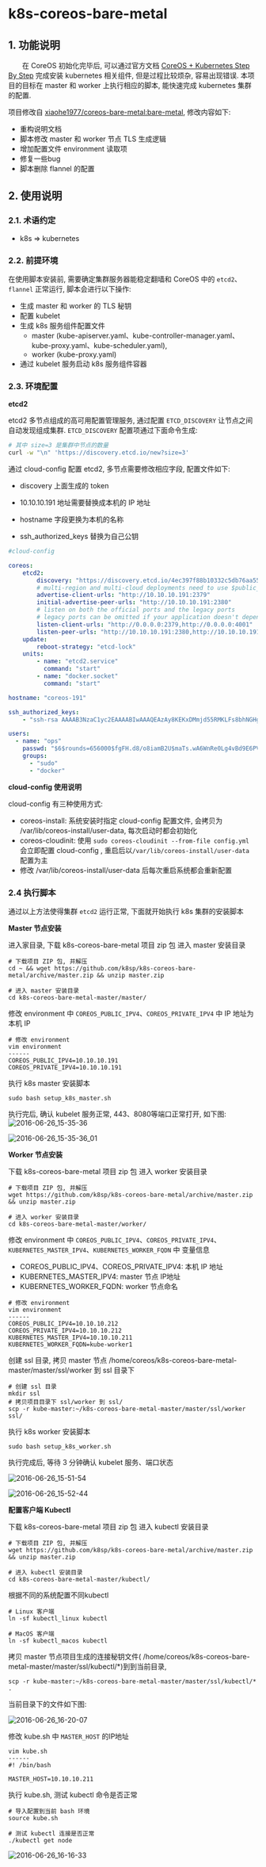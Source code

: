 # k8s-coreos-bare-metal

## 1. 功能说明

　　在 CoreOS 初始化完毕后, 可以通过官方文档 [CoreOS + Kubernetes Step By Step](https://coreos.com/kubernetes/docs/latest/getting-started.html) 完成安装 kubernetes 相关组件, 但是过程比较烦杂, 容易出现错误. 本项目的目标在 master 和 worker 上执行相应的脚本, 能快速完成 kubernetes 集群的配置.

项目修改自 [xiaohe1977/coreos-bare-metal:bare-metal](https://github.com/xiaohe1977/k8s-coreos-bare-metal), 修改内容如下:

- 重构说明文档
- 脚本修改 master 和 worker 节点 TLS 生成逻辑
- 增加配置文件 environment 读取项
- 修复一些bug
- 脚本删除 flannel 的配置

## 2. 使用说明

### 2.1. 术语约定

- k8s => kubernetes

### 2.2. 前提环境

在使用脚本安装前, 需要确定集群服务器能稳定翻墙和 CoreOS 中的 `etcd2`、`flannel` 正常运行, 脚本会进行以下操作:

- 生成 master 和 worker 的 TLS 秘钥
- 配置 kubelet
- 生成 k8s 服务组件配置文件
  - master (kube-apiserver.yaml、kube-controller-manager.yaml、kube-proxy.yaml、kube-scheduler.yaml),
  - worker (kube-proxy.yaml)
- 通过 kubelet 服务启动 k8s 服务组件容器

### 2.3. 环境配置

__etcd2__

 etcd2 多节点组成的高可用配置管理服务, 通过配置 `ETCD_DISCOVERY` 让节点之间自动发现组成集群. `ETCD_DISCOVERY` 配置项通过下面命令生成:

```bash
# 其中 size=3 是集群中节点的数量
curl -w "\n" 'https://discovery.etcd.io/new?size=3'
```

通过 cloud-config 配置 etcd2, 多节点需要修改相应字段, 配置文件如下:

- discovery 上面生成的 token


- 10.10.10.191 地址需要替换成本机的 IP 地址
- hostname 字段更换为本机的名称
- ssh_authorized_keys 替换为自己公钥

```yaml
#cloud-config

coreos:
    etcd2:
        discovery: "https://discovery.etcd.io/4ec397f88b10332c5db76aa55a36767d"
        # multi-region and multi-cloud deployments need to use $public_ipv4
        advertise-client-urls: "http://10.10.10.191:2379"
        initial-advertise-peer-urls: "http://10.10.10.191:2380"
        # listen on both the official ports and the legacy ports
        # legacy ports can be omitted if your application doesn't depend on them
        listen-client-urls: "http://0.0.0.0:2379,http://0.0.0.0:4001"
        listen-peer-urls: "http://10.10.10.191:2380,http://10.10.10.191:7001"
    update:
        reboot-strategy: "etcd-lock"
    units:
        - name: "etcd2.service"
          command: "start"
        - name: "docker.socket"
          command: "start"

hostname: "coreos-191"

ssh_authorized_keys:
    - "ssh-rsa AAAAB3NzaC1yc2EAAAABIwAAAQEAzAy8KEKxDMmjd55RMKLFs8bhNGHgC+pvjbC7BOp4gibozfZAr84nWsfZPs44h1jMq0pX2qzGOpzGEN9RH/ALFCe/OixWkh+INnVTIr8scZr6M+3NzN+chBVGvmIAebUfhXrrP7pUXwK06T2MyT7HaDumfUiHF+n3vNIQTpsxnJA7lmx2IJvz6EujK9le75vJM19MsbUZDk61wuiqhbUZMwQEAKrWsvt9CPhqyHD2Ueul0cG/0fHqOXS/fw7Ikg29rUwdzRuYnvw6izuvBoaHF6nNxR+qSiVi3uyJdNox0/nd87OVvd0fE5xEz+xZ8aFwGyAZabo/KWgcMxk6WN0O1Q== lipeng@Megatron"

users:
  - name: "ops"
    passwd: "$6$rounds=656000$fgFH.d8/o8iamB2U$maTs.wA6WnRe0Lg4vBd9E6PVI9lsENftY5i4bmBCTSiu14WYNsRMg5dgKWJAdvKESC1Y1YvN4F3vYVqugc8Np/"
    groups:
      - "sudo"
      - "docker"
```

__cloud-config 使用说明__

cloud-config 有三种使用方式:

- coreos-install: 系统安装时指定 cloud-config 配置文件, 会拷贝为 /var/lib/coreos-install/user-data, 每次启动时都会初始化
- coreos-cloudinit: 使用 `sudo coreos-cloudinit --from-file config.yml` 会立即配置 cloud-config , 重启后以`/var/lib/coreos-install/user-data` 配置为主
- 修改 /var/lib/coreos-install/user-data 后每次重启系统都会重新配置

### 2.4 执行脚本

通过以上方法使得集群 `etcd2` 运行正常, 下面就开始执行 k8s 集群的安装脚本

__Master 节点安装__

进入家目录, 下载 k8s-coreos-bare-metal 项目 zip 包 进入 master 安装目录

```shell
# 下载项目 ZIP 包, 并解压
cd ~ && wget https://github.com/k8sp/k8s-coreos-bare-metal/archive/master.zip && unzip master.zip

# 进入 master 安装目录
cd k8s-coreos-bare-metal-master/master/
```

修改 environment 中 `COREOS_PUBLIC_IPV4`、`COREOS_PRIVATE_IPV4` 中 IP 地址为本机 IP

```shell
# 修改 environment
vim environment
------
COREOS_PUBLIC_IPV4=10.10.10.191
COREOS_PRIVATE_IPV4=10.10.10.191
```

执行 k8s master 安装脚本

```shell
sudo bash setup_k8s_master.sh
```

执行完后, 确认 kubelet 服务正常, 443、8080等端口正常打开, 如下图: ![2016-06-26_15-35-36](./img/2016-06-26_15-35-36.png) 

![2016-06-26_15-35-36_01](./img/2016-06-26_15-35-36_01.png)

__Worker 节点安装__

下载 k8s-coreos-bare-metal 项目 zip 包 进入 worker 安装目录

```shell
# 下载项目 ZIP 包, 并解压
wget https://github.com/k8sp/k8s-coreos-bare-metal/archive/master.zip && unzip master.zip

# 进入 worker 安装目录
cd k8s-coreos-bare-metal-master/worker/
```

修改 environment 中 `COREOS_PUBLIC_IPV4`、`COREOS_PRIVATE_IPV4`、`KUBERNETES_MASTER_IPV4`、`KUBERNETES_WORKER_FQDN` 中 变量信息

- COREOS_PUBLIC_IPV4、COREOS_PRIVATE_IPV4: 本机 IP 地址
- KUBERNETES_MASTER_IPV4: master 节点 IP地址
- KUBERNETES_WORKER_FQDN: worker 节点命名

```shell
# 修改 environment
vim environment
------
COREOS_PUBLIC_IPV4=10.10.10.212
COREOS_PRIVATE_IPV4=10.10.10.212
KUBERNETES_MASTER_IPV4=10.10.10.211
KUBERNETES_WORKER_FQDN=kube-worker1
```

创建 ssl 目录, 拷贝 master 节点 /home/coreos/k8s-coreos-bare-metal-master/master/ssl/worker 到 ssl 目录下

```shell
# 创建 ssl 目录
mkdir ssl
# 拷贝项目目录下 ssl/worker 到 ssl/
scp -r kube-master:~/k8s-coreos-bare-metal-master/master/ssl/worker ssl/
```

执行 k8s worker 安装脚本

```shell
sudo bash setup_k8s_worker.sh
```

执行完成后, 等待 3 分钟确认 kubelet 服务、端口状态

![2016-06-26_15-51-54](./img/2016-06-26_15-51-54.png)

![2016-06-26_15-52-44](./img/2016-06-26_15-52-44.png)

__配置客户端 Kubectl__

下载 k8s-coreos-bare-metal 项目 zip 包 进入 kubectl 安装目录

```shell
# 下载项目 ZIP 包, 并解压
wget https://github.com/k8sp/k8s-coreos-bare-metal/archive/master.zip && unzip master.zip

# 进入 kubectl 安装目录
cd k8s-coreos-bare-metal-master/kubectl/
```

根据不同的系统配置不同kubectl

```shell
# Linux 客户端
ln -sf kubectl_linux kubectl

# MacOS 客户端
ln -sf kubectl_macos kubectl
```

拷贝 master 节点项目生成的连接秘钥文件( /home/coreos/k8s-coreos-bare-metal-master/master/ssl/kubectl/*)到到当前目录,

```shell
scp -r kube-master:~/k8s-coreos-bare-metal-master/master/ssl/kubectl/* .
```

当前目录下的文件如下图:

![2016-06-26_16-20-07](./img/2016-06-26_16-20-07.png)

修改 kube.sh 中 `MASTER_HOST` 的IP地址

```shell
vim kube.sh
------
#! /bin/bash

MASTER_HOST=10.10.10.211
```

执行 kube.sh, 测试 kubectl 命令是否正常

```shell
# 导入配置到当前 bash 环境
source kube.sh

# 测试 kubectl 连接是否正常
./kubectl get node
```

![2016-06-26_16-16-33](./img/2016-06-26_16-16-33.png)